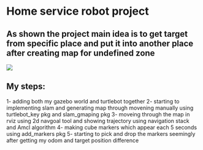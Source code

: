 # Home service robot project 
## As shown the project main idea is to get target from specific place and put it into another place after creating map for undefined zone

![](ros.gif)

## My steps:
1- adding both my gazebo world and turtlebot together 
2- starting to implementing slam and generating map through movening manually using turtlebot_key pkg and slam_gmaping pkg
3- moveing through the map in rviz using 2d navgoal tool and showing trajectory using navigation stack and Amcl algorithm
4- making cube markers which appear each 5 seconds using add_markers pkg
5- starting to pick and drop the markers seemingly after getting my odom and target position difference 


